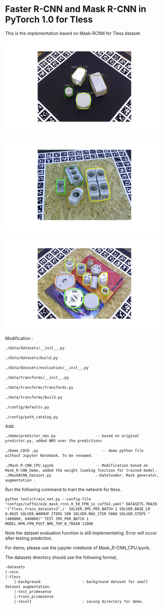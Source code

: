 # Faster R-CNN and Mask R-CNN in PyTorch 1.0 for Tless

This is the implementation based on Mask-RCNN for Tless dataset.

![image](https://github.com/KelvinCPChiu/Mask-RCNN-Tless/blob/master/datasets/tless/result/test_01_0080_0002500_540.jpg)

![image](https://github.com/KelvinCPChiu/Mask-RCNN-Tless/blob/master/datasets/tless/result/test_11_0160_0002500_540.jpg)

![image](https://github.com/KelvinCPChiu/Mask-RCNN-Tless/blob/master/datasets/tless/result/test_19_0080_0002500_540.jpg)

Modification : 

    ./data/datasets/__init__.py

    ./data/datasets/build.py

    ./data/datasets/evaluation/__init__.py

    ./data/transforms/__init__.py

    ./data/transforms/transforms.py

    ./data/transforms/build.py

    ./config/defaults.py

    ./config/path_catalog.py


Add: 

    ./demo/predictor_nms.py                  -- based on original predictor.py, added NMS over the predictions

    ./Demo_COCO .py                             -- demo python file without Jupyter Notebook. To be renamed.

    ./Mask_R-CNN_CPU.ipynb                   -- Modification based on Mask_R-CNN_Demo, added the weight loading function for trained model.
    ./MaskRCNN_Dataset.py                    --Dataloader, Mask generator, augmentation .

Run the following command to train the network for tless. 

    python tools/train_net.py --config-file "configs/caffe2/e2e_mask_rcnn_R_50_FPN_1x_caffe2.yaml" DATASETS.TRAIN '("tless_train_datasetv2",)' SOLVER.IMS_PER_BATCH 2 SOLVER.BASE_LR 0.0025 SOLVER.WARMUP_ITERS 500 SOLVER.MAX_ITER 5000 SOLVER.STEPS "(480000, 640000)" TEST.IMS_PER_BATCH 1 MODEL.RPN.FPN_POST_NMS_TOP_N_TRAIN 12000

Note the dataset evaluation function is still implementating. Error will occur after testing prediction.

For demo, please use the jupyter notebook of Mask_R-CNN_CPU.ipynb.

The datasets directory should use the following format,

    -datasets 
    |-coco
    |-tless
        |-background                   : background dataset for small dataset augmentation.
        |-test_primesense               
        |-train_primesense
        |-result                       : saving directory for demo.
